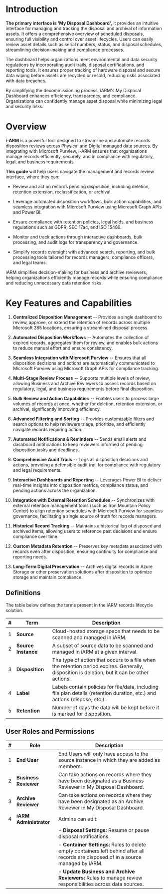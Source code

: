 <h1> Introduction </h1>

**The primary interface is \'My Disposal Dashboard\',** it provides an
intuitive interface for managing and tracking the disposal and archival
of information assets. It offers a comprehensive overview of scheduled
disposals, ensuring full visibility and control over asset lifecycles.
Users can easily review asset details such as serial numbers, status,
and disposal schedules, streamlining decision-making and compliance
processes. 

The dashboard helps organizations meet environmental and data security
regulations by incorporating audit trails, disposal certifications, and
reporting tools. It ensures proper tracking of hardware disposal and
secure data wiping before assets are recycled or resold, reducing risks
associated with data breaches. 

By simplifying the decommissioning process, iARM's My Disposal Dashboard
enhances efficiency, transparency, and compliance. Organizations can
confidently manage asset disposal while minimizing legal and security
risks.

<h1> Overview </h1>

**i-ARM** is a powerful tool designed to streamline and automate records
disposition reviews across Physical and Digital managed data sources. By
integrating with Microsoft Purview, i-ARM ensures that organizations
manage records efficiently, securely, and in compliance with regulatory,
legal, and business requirements. 

**This guide** will help users navigate the management and records
review interface, where they can: 

-   Review and act on records pending disposition, including deletion,
    retention extension, reclassification, or archival. 

-   Leverage automated disposition workflows, bulk action capabilities,
    and seamless integration with Microsoft Purview using Microsoft
    Graph APIs and Power BI.

-   Ensure compliance with retention policies, legal holds, and business
    regulations such as GDPR, SEC 17a4, and ISO 15489. 

-   Monitor and track actions through interactive dashboards, bulk
    processing, and audit logs for transparency and governance. 

-   Simplify records oversight with advanced search, reporting, and bulk
    processing tools tailored for records managers, compliance officers,
    and legal teams.

iARM simplifies decision-making for business and archive reviewers,
helping organizations efficiently manage records while ensuring
compliance and reducing unnecessary data retention risks.

<h1> Key Features and Capabilities </h1>

1.  **Centralized Disposition Management** -- Provides a single
    dashboard to review, approve, or extend the retention of records
    across multiple Microsoft 365 locations, ensuring a streamlined
    disposal process.

2.  **Automated Disposition Workflows** -- Automates the collection of
    expired records, aggregates them for review, and enables bulk
    actions to reduce manual effort and ensure consistency.

3.  **Seamless Integration with Microsoft Purview** -- Ensures that all
    disposition decisions and actions are automatically communicated to
    Microsoft Purview using Microsoft Graph APIs for compliance
    tracking.

4.  **Multi-Stage Review Process** -- Supports multiple levels of
    review, allowing Business and Archive Reviewers to assess records
    based on regulatory, legal, and business requirements before final
    disposition.

5.  **Bulk Review and Action Capabilities** -- Enables users to process
    large volumes of records at once, whether for deletion, retention
    extension, or archival, significantly improving efficiency.

6.  **Advanced Filtering and Sorting** -- Provides customizable filters
    and search options to help reviewers triage, prioritize, and
    efficiently navigate records requiring action.

7.  **Automated Notifications & Reminders** -- Sends email alerts and
    dashboard notifications to keep reviewers informed of pending
    disposition tasks and deadlines.

8.  **Comprehensive Audit Trails** -- Logs all disposition decisions and
    actions, providing a defensible audit trail for compliance with
    regulatory and legal requirements.

9.  **Interactive Dashboards and Reporting** -- Leverages Power BI to
    deliver real-time insights into disposition metrics, compliance
    status, and pending actions across the organization.

10. **Integration with External Retention Schedules** -- Synchronizes
    with external retention management tools (such as Iron Mountain
    Policy Center) to align retention schedules with Microsoft Purview
    for seamless governance, facilitating a single source of truth for
    records managers.

11. **Historical Record Tracking** -- Maintains a historical log of
    disposed and archived items, allowing users to reference past
    decisions and ensure compliance over time.

12. **Custom Metadata Retention** -- Preserves key metadata associated
    with records even after disposition, ensuring continuity for
    compliance and reporting needs.

13. **Long-Term Digital Preservation** -- Archives digital records in
    Azure Storage or other preservation solutions after disposition to
    optimize storage and maintain compliance.


## Definitions

The table below defines the terms present in the iARM records lifecycle solution.

| #  | Term               | Description |
|----|--------------------|-----------------------------------------------------------|
| 1  | **Source**         | Cloud-hosted storage space that needs to be scanned and managed in iARM. |
| 2  | **Source Instance** | A subset of source data to be scanned and managed in iARM at a given interval. |
| 3  | **Disposition**    | The type of action that occurs to a file when the retention period expires. Generally, disposition is deletion, but it can be other actions. |
| 4  | **Label**          | Labels contain policies for file/data, including file plan details (retention duration, etc.) and actions (dispose, etc.). |
| 5  | **Retention**      | Number of days the data will be kept before it is marked for disposition. |

## User Roles and Permissions

| #  | Role               | Description |
|----|--------------------|-----------------------------------------------------------|
| 1  | **End User**       | End Users will only have access to the source instance in which they are added as members. |
| 2  | **Business Reviewer** | Can take actions on records where they have been designated as a Business Reviewer in My Disposal Dashboard. |
| 3  | **Archive Reviewer**  | Can take actions on records where they have been designated as an Archive Reviewer in My Disposal Dashboard. |
| 4  | **iARM Administrator** | Admins can edit:  |
|    |                    | - **Disposal Settings:** Resume or pause disposal notifications. |
|    |                    | - **Container Settings:** Rules to delete empty containers left behind after all records are disposed of in a source managed by iARM. |
|    |                    | - **Update Business and Archive Reviewers:** Rules to manage review responsibilities across data sources. |

